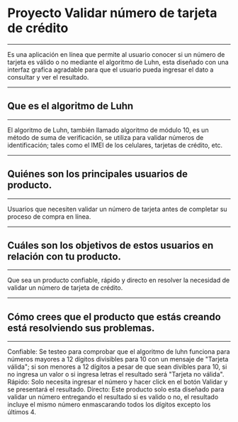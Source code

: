# Proyecto Validar número de tarjeta de crédito
***
Es una aplicación en línea que permite al usuario conocer si un número de tarjeta es válido o no mediante el algoritmo de Luhn, esta diseñado con una interfaz grafica agradable para que el usuario pueda ingresar el dato a consultar y ver el resultado.
***
## Que es el algoritmo de Luhn
***
El algoritmo de Luhn, también llamado algoritmo de módulo 10, es un método de suma de verificación, se utiliza para validar números de identificación; tales como el IMEI de los celulares, tarjetas de crédito, etc.
***
## Quiénes son los principales usuarios de producto.
***
Usuarios que necesiten validar un número de tarjeta antes de completar su proceso de compra en línea.
***
## Cuáles son los objetivos de estos usuarios en relación con tu producto.
***
Que sea un producto confiable, rápido y directo en resolver la necesidad de validar un número de tarjeta de crédito.
***
## Cómo crees que el producto que estás creando está resolviendo sus problemas.
***
Confiable: Se testeo para comprobar que el algoritmo de luhn funciona para números mayores a 12 dígitos divisibles para 10 con un mensaje de "Tarjeta válida"; si son menores a 12 dígitos a pesar de que sean divibles para 10, si no ingresa un valor o si ingresa letras el resultado será "Tarjeta no válida".
Rápido: Solo necesita ingresar el número y hacer click en el botón Validar y se presentará el resultado.
Directo: Este producto solo esta diseñado para validar un número entregando el resultado si es valido o no, el resultado incluye el mismo número enmascarando todos los dígitos excepto los últimos 4.  